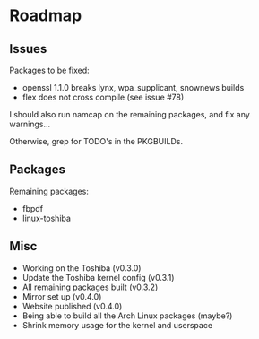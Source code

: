 # Roadmap #

## Issues ##

Packages to be fixed:
- openssl 1.1.0 breaks lynx, wpa\_supplicant, snownews builds
- flex does not cross compile (see issue #78)

I should also run namcap on the remaining packages, and fix any warnings...

Otherwise, grep for TODO's in the PKGBUILDs.


## Packages ##

Remaining packages:

- fbpdf
- linux-toshiba


## Misc ##

- Working on the Toshiba (v0.3.0)
- Update the Toshiba kernel config (v0.3.1)
- All remaining packages built (v0.3.2)
- Mirror set up (v0.4.0)
- Website published (v0.4.0)
- Being able to build all the Arch Linux packages (maybe?)
- Shrink memory usage for the kernel and userspace

